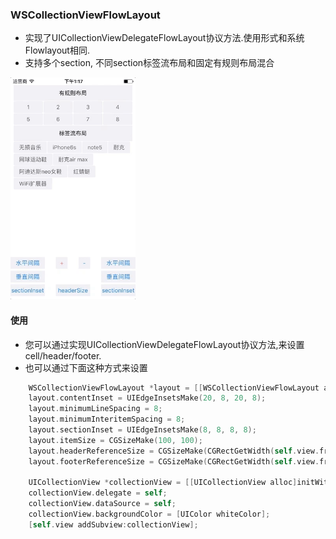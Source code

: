 ### WSCollectionViewFlowLayout

* 实现了UICollectionViewDelegateFlowLayout协议方法.使用形式和系统Flowlayout相同.
* 支持多个section, 不同section标签流布局和固定有规则布局混合

<img src="https://github.com/ONECATYU/WSCollectionViewFlowLayout/blob/master/Demo.gif" width="200">

#### 使用
* 您可以通过实现UICollectionViewDelegateFlowLayout协议方法,来设置cell/header/footer.
* 也可以通过下面这种方式来设置
```objective-c
    WSCollectionViewFlowLayout *layout = [[WSCollectionViewFlowLayout alloc]init];
    layout.contentInset = UIEdgeInsetsMake(20, 8, 20, 8);
    layout.minimumLineSpacing = 8;
    layout.minimumInteritemSpacing = 8;
    layout.sectionInset = UIEdgeInsetsMake(8, 8, 8, 8);
    layout.itemSize = CGSizeMake(100, 100);
    layout.headerReferenceSize = CGSizeMake(CGRectGetWidth(self.view.frame) - 16, 40);
    layout.footerReferenceSize = CGSizeMake(CGRectGetWidth(self.view.frame) - 16, 40);

    UICollectionView *collectionView = [[UICollectionView alloc]initWithFrame:self.view.bounds collectionViewLayout:layout];
    collectionView.delegate = self;
    collectionView.dataSource = self;
    collectionView.backgroundColor = [UIColor whiteColor];
    [self.view addSubview:collectionView];
```
